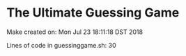 # The Ultimate Guessing Game
Make created on: Mon Jul 23 18:11:18 DST 2018

Lines of code in guessinggame.sh: 30
